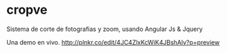 cropve
======

Sistema de corte de fotografias y zoom, usando Angular Js &amp; Jquery



Una demo en vivo.
http://plnkr.co/edit/4JC4ZlxKcWiK4JBshAlv?p=preview

